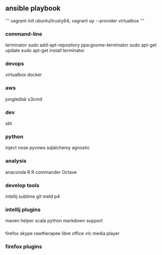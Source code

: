 ## ansible playbook

'''
vagrant init ubuntu/trusty64; vagrant up --provider virtualbox
'''

### command-line
terminator
    sudo add-apt-repository ppa:gnome-terminator
    sudo apt-get update
    sudo apt-get install terminator

### devops
virtualbox
docker

### aws
jungledisk
s3cmd

### dev
sbt

### python
inject
nose
pyvows
sqlalchemy
agnostic

### analysis
anaconda
R
R commander
Octave

### develop tools
intellij
sublime
git
meld
p4

### intellij plugins
maven helper
scala
python
markdown support

### 
firefox
skype
rawtherapee
libre office
vlc media player

### firefox plugins

